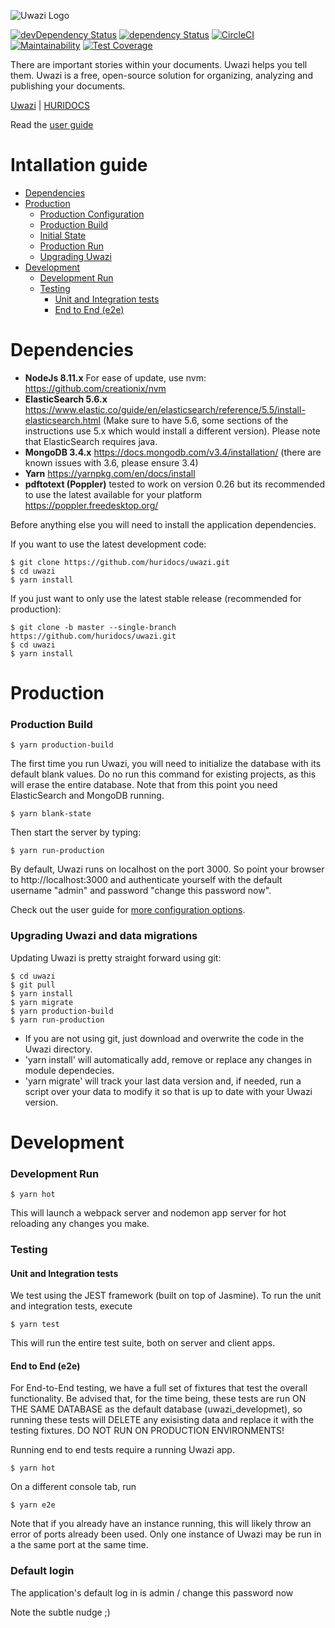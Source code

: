 ![Uwazi Logo](https://www.uwazi.io/wp-content/uploads/2017/09/cropped-uwazi-color-logo-300x68.png)

[![devDependency Status](https://david-dm.org/huridocs/uwazidocs/dev-status.svg)](https://david-dm.org/huridocs/uwazi#info=devDependencies)
[![dependency Status](https://david-dm.org/huridocs/uwazidocs/status.svg)](https://david-dm.org/huridocs/uwazi#info=dependencies)
[![CircleCI](https://circleci.com/gh/huridocs/uwazi.svg?style=shield)](https://circleci.com/gh/huridocs/uwazi)
[![Maintainability](https://api.codeclimate.com/v1/badges/8c98a251ca64daf434f2/maintainability)](https://codeclimate.com/github/huridocs/uwazi/maintainability)
[![Test Coverage](https://api.codeclimate.com/v1/badges/8c98a251ca64daf434f2/test_coverage)](https://codeclimate.com/github/huridocs/uwazi/test_coverage)


There are important stories within your documents. Uwazi helps you tell them. Uwazi is a free, open-source solution for organizing, analyzing and publishing your documents.

[Uwazi](https://www.uwazi.io/) | [HURIDOCS](https://huridocs.org/)

Read the [user guide](https://github.com/huridocs/uwazi/wiki)

Intallation guide
=================

  * [Dependencies](#dependencies)
  * [Production](#production)
    * [Production Configuration](#production-configuration-advanced)
    * [Production Build](#production-build)
    * [Initial State](#initial-state)
    * [Production Run](#production-run)
    * [Upgrading Uwazi](#upgrading-uwazi-migrations)
  * [Development](#development)
    * [Development Run](#development-run)
    * [Testing](#testing)
      * [Unit and Integration tests](#unit-and-integration-tests)
      * [End to End (e2e)](#end-to-end-e2e)

# Dependencies

- **NodeJs 8.11.x** For ease of update, use nvm: https://github.com/creationix/nvm
- **ElasticSearch 5.6.x** https://www.elastic.co/guide/en/elasticsearch/reference/5.5/install-elasticsearch.html (Make sure to have 5.6, some sections of the instructions use 5.x which would install a different version). Please note that ElasticSearch requires java.
- **MongoDB 3.4.x** https://docs.mongodb.com/v3.4/installation/ (there are known issues with 3.6, please ensure 3.4)
- **Yarn** https://yarnpkg.com/en/docs/install
- **pdftotext (Poppler)** tested to work on version 0.26 but its recommended to use the latest available for your platform https://poppler.freedesktop.org/

Before anything else you will need to install the application dependencies. 

If you want to use the latest development code:
```
$ git clone https://github.com/huridocs/uwazi.git
$ cd uwazi
$ yarn install
```
If you just want to only use the latest stable release (recommended for production):
```
$ git clone -b master --single-branch https://github.com/huridocs/uwazi.git
$ cd uwazi
$ yarn install
```

# Production

### Production Build

```
$ yarn production-build
```

The first time you run Uwazi, you will need to initialize the database with its default blank values. Do no run this command for existing projects, as this will erase the entire database. Note that from this point you need ElasticSearch and MongoDB running. 
```
$ yarn blank-state
```
Then start the server by typing:
```
$ yarn run-production
```
By default, Uwazi runs on localhost on the port 3000. So point your browser to http://localhost:3000 and authenticate yourself with the default username "admin" and password "change this password now".

Check out the user guide for [more configuration options](https://github.com/huridocs/uwazi/wiki/Install-Uwazi-on-your-server).

### Upgrading Uwazi and data migrations

Updating Uwazi is pretty straight forward using git:
```
$ cd uwazi
$ git pull
$ yarn install
$ yarn migrate
$ yarn production-build
$ yarn run-production
```
- If you are not using git, just download and overwrite the code in the Uwazi directory. 
- 'yarn install' will automatically add, remove or replace any changes in module dependecies.
- 'yarn migrate' will track your last data version and, if needed, run a script over your data to modify it so that is up to date with your Uwazi version.

# Development

### Development Run

```
$ yarn hot
```
This will launch a webpack server and nodemon app server for hot reloading any changes you make.

### Testing

#### Unit and Integration tests

We test using the JEST framework (built on top of Jasmine).  To run the unit and integration tests, execute
```
$ yarn test
```

This will run the entire test suite, both on server and client apps.

#### End to End (e2e)

For End-to-End testing, we have a full set of fixtures that test the overall functionality.  Be advised that, for the time being, these tests are run ON THE SAME DATABASE as the default database (uwazi_developmet), so running these tests will DELETE any exisisting data and replace it with the testing fixtures.  DO NOT RUN ON PRODUCTION ENVIRONMENTS!

Running end to end tests require a running Uwazi app.

```
$ yarn hot
```

On a different console tab, run
```
$ yarn e2e
```

Note that if you already have an instance running, this will likely throw an error of ports already been used.  Only one instance of Uwazi may be run in a the same port at the same time.

### Default login

The application's default log in is admin / change this password now 

Note the subtle nudge ;)
